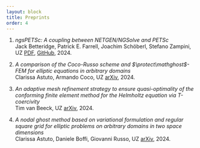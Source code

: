 ```yaml
---
layout: block
title: Preprints 
order: 4
---
```


  1. _ngsPETSc: A coupling between NETGEN/NGSolve and PETSc_  
Jack Betteridge, Patrick E. Farrell, Joachim Schöberl, Stefano Zampini, UZ
[PDF](https://www.uzerbinati.eu/assets/draft/joss.pdf), [GitHub](https://github.com/openjournals/joss-reviews/issues/7014), 2024.

<!--more-->

  2. _A comparison of the Coco-Russo scheme and $\protect\mathghost$-FEM for elliptic equations in arbitrary domains_  
Clarissa Astuto, Armando Coco, UZ
[arXiv](https://arxiv.org/abs/2405.16582), 2024.

  3. _An adaptive mesh refinement strategy to ensure quasi-optimality of the conforming finite element method for the Helmholtz equation via T-coercivity_  
Tim van Beeck, UZ
[arXiv](https://arxiv.org/abs/2403.06266), 2024.

  4. _A nodal ghost method based on variational formulation and regular square grid for elliptic problems on arbitrary domains in two space dimensions_  
Clarissa Astuto, Daniele Boffi, Giovanni Russo, UZ
[arXiv](https://arxiv.org/abs/2402.04048), 2024.